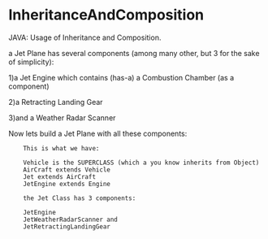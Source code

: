 # InheritanceAndComposition
JAVA: Usage of Inheritance and Composition.

a Jet Plane has several components (among many other, but 3 for the sake of simplicity):

1)a Jet Engine which contains (has-a) a Combustion Chamber (as a component)

2)a Retracting Landing Gear

3)and a Weather Radar Scanner

Now lets build a Jet Plane with all these components:
        
        This is what we have:
         
        Vehicle is the SUPERCLASS (which a you know inherits from Object)
        AirCraft extends Vehicle
        Jet extends AirCraft
        JetEngine extends Engine
        
        the Jet Class has 3 components:
         
        JetEngine
        JetWeatherRadarScanner and
        JetRetractingLandingGear
